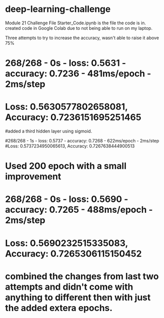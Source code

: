 # deep-learning-challenge
Module 21 Challenge
File Starter_Code.ipynb is the file the code is in.
created code in Google Colab due to not being able to run on my laptop.

Three attempts to try to increase the accuracy, wasn't able to raise it above 75%

# 268/268 - 0s - loss: 0.5631 - accuracy: 0.7236 - 481ms/epoch - 2ms/step
# Loss: 0.5630577802658081, Accuracy: 0.7236151695251465

#added a third hidden layer using sigmoid.

#268/268 - 1s - loss: 0.5737 - accuracy: 0.7268 - 622ms/epoch - 2ms/step
#Loss: 0.5737234950065613, Accuracy: 0.7267638444900513

# Used 200 epoch with a small improvement

# 268/268 - 0s - loss: 0.5690 - accuracy: 0.7265 - 488ms/epoch - 2ms/step
# Loss: 0.5690232515335083, Accuracy: 0.7265306115150452

# combined the changes from last two attempts and didn't come with anything to different then with just the added extera epochs.

